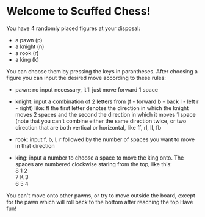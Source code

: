 # Welcome to Scuffed Chess!

You have 4 randomly placed figures at your disposal:
- a pawn (p)
- a knight (n)
- a rook (r)
- a king (k)

You can choose them by pressing the keys in parantheses. After choosing a figure you can input the desired move according to these rules:
- pawn: no input necessary, it'll just move forward 1 space

- knight: input a combination of 2 letters from (f - forward b - back l - left r - right) like: fl
          the first letter denotes the direction in which the knight moves 2 spaces and the second
          the direction in which it moves 1 space (note that you can't combine either the same
          direction twice, or two direction that are both vertical or horizontal, like ff, rl, ll, fb

- rook: input f, b, l, r followed by the number of spaces you want to move in that direction

- king: input a number to choose a space to move the king onto.
  The spaces are numbered clockwise staring from the top, like this:  
  8  1  2  
  7  K  3  
  6  5  4  

You can't move onto other pawns, or try to move outside the board,
except for the pawn which will roll back to the bottom after reaching the top
Have fun!
